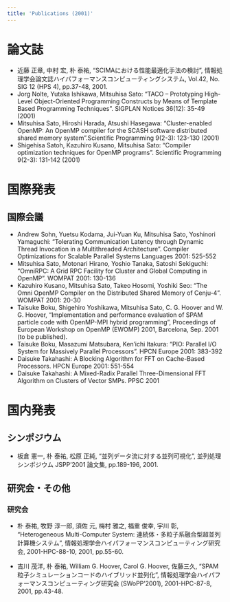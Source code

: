 ```yaml
---
title: 'Publications (2001)'
---
```


# 論文誌

- 近藤 正章, 中村 宏, 朴 泰祐, “SCIMAにおける性能最適化手法の検討”, 情報処理学会論文誌ハイパフォーマンスコンピューティングシステム, Vol.42, No. SIG 12 (HPS 4), pp.37-48, 2001.
- Jorg Nolte, Yutaka Ishikawa, Mitsuhisa Sato: “TACO – Prototyping High-Level Object-Oriented Programming Constructs by Means of Template Based Programming Techniques”. SIGPLAN Notices 36(12): 35-49 (2001)
- Mitsuhisa Sato, Hiroshi Harada, Atsushi Hasegawa: “Cluster-enabled OpenMP: An OpenMP compiler for the SCASH software distributed shared memory system”.Scientific Programming 9(2-3): 123-130 (2001)
- Shigehisa Satoh, Kazuhiro Kusano, Mitsuhisa Sato: “Compiler optimization techniques for OpenMP programs”. Scientific Programming 9(2-3): 131-142 (2001)

# 国際発表

## 国際会議

- Andrew Sohn, Yuetsu Kodama, Jui-Yuan Ku, Mitsuhisa Sato, Yoshinori Yamaguchi: “Tolerating Communication Latency through Dynamic Thread Invocation in a Multithreaded Architecture”. Compiler Optimizations for Scalable Parallel Systems Languages 2001: 525-552
- Mitsuhisa Sato, Motonari Hirano, Yoshio Tanaka, Satoshi Sekiguchi: “OmniRPC: A Grid RPC Facility for Cluster and Global Computing in OpenMP”. WOMPAT 2001: 130-136
- Kazuhiro Kusano, Mitsuhisa Sato, Takeo Hosomi, Yoshiki Seo: “The Omni OpenMP Compiler on the Distributed Shared Memory of Cenju-4”. WOMPAT 2001: 20-30
- Taisuke Boku, Shigehiro Yoshikawa, Mitsuhisa Sato, C. G. Hoover and W. G. Hoover, “Implementation and performance evaluation of SPAM particle code with OpenMP-MPI hybrid programming”, Proceedings of European Workshop on OpenMP (EWOMP) 2001, Barcelona, Sep. 2001 (to be published).
- Taisuke Boku, Masazumi Matsubara, Ken’ichi Itakura: “PIO: Parallel I/O System for Massively Parallel Processors”. HPCN Europe 2001: 383-392
- Daisuke Takahashi: A Blocking Algorithm for FFT on Cache-Based Processors. HPCN Europe 2001: 551-554
- Daisuke Takahashi: A Mixed-Radix Parallel Three-Dimensional FFT Algorithm on Clusters of Vector SMPs. PPSC 2001

# 国内発表

## シンポジウム

- 板倉 憲一, 朴 泰祐, 松原 正純, “並列データ流に対する並列可視化”, 並列処理シンポジウム JSPP’2001 論文集, pp.189-196, 2001.

## 研究会・その他

### 研究会

- 朴 泰祐, 牧野 淳一郎, 須佐 元, 梅村 雅之, 福重 俊幸, 宇川 彰, “Heterogeneous Multi-Computer System: 連続体・多粒子系融合型超並列計算機システム”, 情報処理学会ハイパフォーマンスコンピューティング研究会, 2001-HPC-88-10, 2001, pp.55-60.

- 吉川 茂洋, 朴 泰祐, William G. Hoover, Carol G. Hoover, 佐藤三久, “SPAM 粒子シミュレーションコードのハイブリッド並列化”, 情報処理学会ハイパフォーマンスコンピューティング研究会 (SWoPP’2001), 2001-HPC-87-8, 2001, pp.43-48.